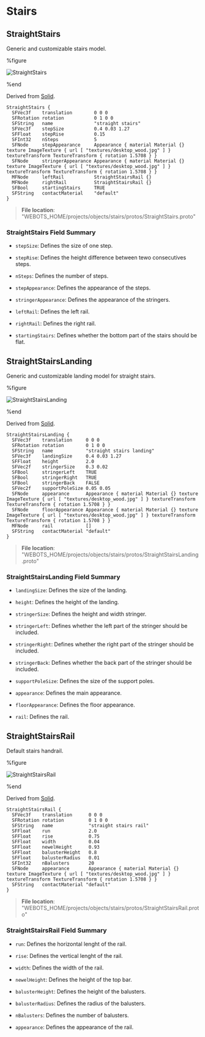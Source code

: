 # Stairs

## StraightStairs

Generic and customizable stairs model.

%figure

![StraightStairs](images/objects/stairs/StraightStairs/model.png)

%end

Derived from [Solid](../reference/solid.md).

```
StraightStairs {
  SFVec3f    translation        0 0 0
  SFRotation rotation           0 1 0 0
  SFString   name               "straight stairs"
  SFVec3f    stepSize           0.4 0.03 1.27
  SFFloat    stepRise           0.15
  SFInt32    nSteps             5
  SFNode     stepAppearance     Appearance { material Material {} texture ImageTexture { url [ "textures/desktop_wood.jpg" ] } textureTransform TextureTransform { rotation 1.5708 } }
  SFNode     stringerAppearance Appearance { material Material {} texture ImageTexture { url [ "textures/desktop_wood.jpg" ] } textureTransform TextureTransform { rotation 1.5708 } }
  MFNode     leftRail           StraightStairsRail {}
  MFNode     rightRail          StraightStairsRail {}
  SFBool     startingStairs     TRUE
  SFString   contactMaterial    "default"
}
```

> **File location**: "WEBOTS\_HOME/projects/objects/stairs/protos/StraightStairs.proto"

### StraightStairs Field Summary

- `stepSize`: Defines the size of one step.

- `stepRise`: Defines the height difference between tewo consecutives steps.

- `nSteps`: Defines the number of steps.

- `stepAppearance`: Defines the appearance of the steps.

- `stringerAppearance`: Defines the appearance of the stringers.

- `leftRail`: Defines the left rail.

- `rightRail`: Defines the right rail.

- `startingStairs`: Defines whether the bottom part of the stairs should be flat.

## StraightStairsLanding

Generic and customizable landing model for straight stairs.

%figure

![StraightStairsLanding](images/objects/stairs/StraightStairsLanding/model.png)

%end

Derived from [Solid](../reference/solid.md).

```
StraightStairsLanding {
  SFVec3f    translation     0 0 0
  SFRotation rotation        0 1 0 0
  SFString   name            "straight stairs landing"
  SFVec3f    landingSize     0.4 0.03 1.27
  SFFloat    height          2.0
  SFVec2f    stringerSize    0.3 0.02
  SFBool     stringerLeft    TRUE
  SFBool     stringerRight   TRUE
  SFBool     stringerBack    FALSE
  SFVec2f    supportPoleSize 0.05 0.05
  SFNode     appearance      Appearance { material Material {} texture ImageTexture { url [ "textures/desktop_wood.jpg" ] } textureTransform TextureTransform { rotation 1.5708 } }
  SFNode     floorAppearance Appearance { material Material {} texture ImageTexture { url [ "textures/desktop_wood.jpg" ] } textureTransform TextureTransform { rotation 1.5708 } }
  MFNode     rail            []
  SFString   contactMaterial "default"
}
```

> **File location**: "WEBOTS\_HOME/projects/objects/stairs/protos/StraightStairsLanding.proto"

### StraightStairsLanding Field Summary

- `landingSize`: Defines the size of the landing.

- `height`: Defines the height of the landing.

- `stringerSize`: Defines the height and width stringer.

- `stringerLeft`: Defines whether the left part of the stringer should be included.

- `stringerRight`: Defines whether the right part of the stringer should be included.

- `stringerBack`: Defines whether the back part of the stringer should be included.

- `supportPoleSize`: Defines the size of the support poles.

- `appearance`: Defines the main appearance.

- `floorAppearance`: Defines the floor appearance.

- `rail`: Defines the rail.

## StraightStairsRail

Default stairs handrail.

%figure

![StraightStairsRail](images/objects/stairs/StraightStairsRail/model.png)

%end

Derived from [Solid](../reference/solid.md).

```
StraightStairsRail {
  SFVec3f    translation      0 0 0
  SFRotation rotation         0 1 0 0
  SFString   name             "straight stairs rail"
  SFFloat    run              2.0
  SFFloat    rise             0.75
  SFFloat    width            0.04
  SFFloat    newelHeight      0.93
  SFFloat    balusterHeight   0.8
  SFFloat    balusterRadius   0.01
  SFInt32    nBalusters       20
  SFNode     appearance       Appearance { material Material {} texture ImageTexture { url [ "textures/desktop_wood.jpg" ] } textureTransform TextureTransform { rotation 1.5708 } }
  SFString   contactMaterial "default"
}
```

> **File location**: "WEBOTS\_HOME/projects/objects/stairs/protos/StraightStairsRail.proto"

### StraightStairsRail Field Summary

- `run`: Defines the horizontal lenght of the rail.

- `rise`: Defines the vertical lenght of the rail.

- `width`: Defines the width of the rail.

- `newelHeight`: Defines the height of the top bar.

- `balusterHeight`: Defines the height of the balusters.

- `balusterRadius`: Defines the radius of the balusters.

- `nBalusters`: Defines the number of balusters.

- `appearance`: Defines the appearance of the rail.

